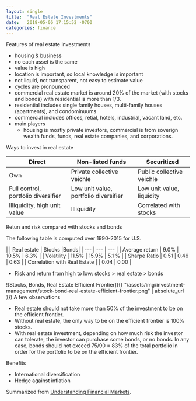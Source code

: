 ```yaml
---
layout: single
title:  "Real Estate Investments"
date:   2018-05-06 17:15:52 -0700
categories: finance
---
```


Features of real estate investments
- housing & business
- no each asset is the same
- value is high
- location is important, so local knowledge is important
- not liquid, not transparent, not easy to estimate value
- cycles are pronounced
- commercial real estate market is around 20% of the market (with stocks and bonds) with residential is more than 1/3.
- residential includes single family houses, multi-family houses (apartments), and condominuums
- commercial includes offices, retial, hotels, industrial, vacant land, etc.
- main players
  - housing is mostly private investors, commercial is from soverign wealth funds, funds, real estate companies, and corporations.


Ways to invest in real estate

| Direct        | Non-listed funds  | Securitized  |
| ------------- | ------------- | ----- |
| Own      | Private collective veichle | Public collective veichle |
| Full control, portfolio diversifier | Low unit value, portfolio diversifier | Low unit value, liquidity |
| Illiquidity, high unit value | Illiquidity | Correlated with stocks |

Retun and risk compared with stocks and bonds 

The following table is computed over 1990-2015 for U.S.

|  | Real estate | Stocks |Bonds|
| --- | --- | --- |
| Average return | 9.0% | 10.5% | 6.3% |
| Volatility | 11.5% | 15.9% | 5.1 % |
| Sharpe Ratio | 0.51 | 0.46 | 0.63 |
| Correlation with Real Estate | | 0.04 | 0.00 |

- Risk and return from high to low: stocks > real estate > bonds

![Stocks, Bonds, Real Estate Efficient Frontier]({{ "/assets/img/investment-management/stock-bond-real-estate-efficient-frontier.png" | absolute_url }})
A few observations
- Real estate should not take more than 50% of the investment to be on the efficient frontier.
- Without real estate, the only way to be on the efficient frontier is 100% stocks.
- With real estate investment, depending on how much risk the investor can tolerate, the investor can purchase some bonds, or no bonds. In any case, bonds should not exceed 75/90 = 83% of the total portfolio in order for the portfolio to be on the efficient frontier.

Benefits
- International diversification
- Hedge against inflation


Summarized from [Understanding Financial Markets](https://www.coursera.org/learn/understanding-financial-markets).
